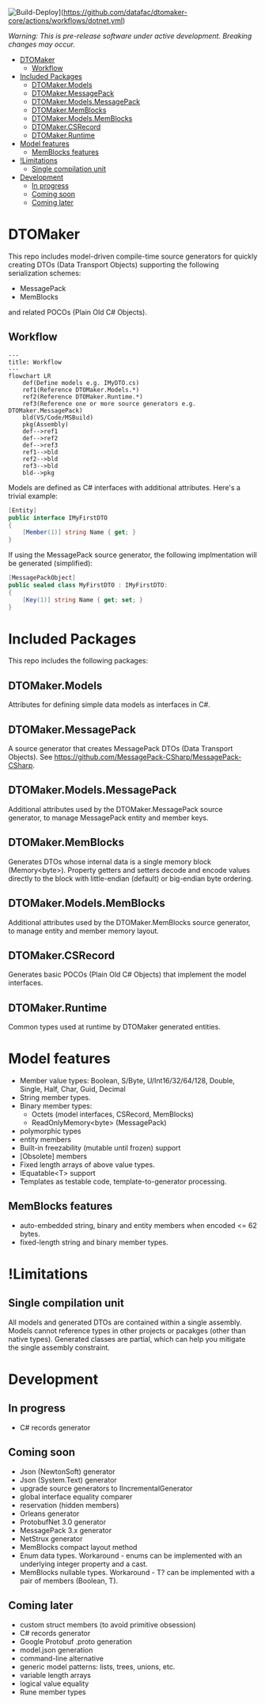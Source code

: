 ![Build-Deploy](https://github.com/datafac/dtomaker-core/actions/workflows/dotnet.yml/badge.svg)](https://github.com/datafac/dtomaker-core/actions/workflows/dotnet.yml)

*Warning: This is pre-release software under active development. Breaking changes may occur.*

<!--TOC-->
- [DTOMaker](#dtomaker)
  - [Workflow](#workflow)
- [Included Packages](#included-packages)
  - [DTOMaker.Models](#dtomaker.models)
  - [DTOMaker.MessagePack](#dtomaker.messagepack)
  - [DTOMaker.Models.MessagePack](#dtomaker.models.messagepack)
  - [DTOMaker.MemBlocks](#dtomaker.memblocks)
  - [DTOMaker.Models.MemBlocks](#dtomaker.models.memblocks)
  - [DTOMaker.CSRecord](#dtomaker.csrecord)
  - [DTOMaker.Runtime](#dtomaker.runtime)
- [Model features](#model-features)
  - [MemBlocks features](#memblocks-features)
- [!Limitations](#limitations)
  - [Single compilation unit](#single-compilation-unit)
- [Development](#development)
  - [In progress](#in-progress)
  - [Coming soon](#coming-soon)
  - [Coming later](#coming-later)
<!--/TOC-->

# DTOMaker

This repo includes model-driven compile-time source generators for quickly creating DTOs (Data Transport Objects) supporting the following
serialization schemes:
- MessagePack
- MemBlocks

and related POCOs (Plain Old C# Objects).

## Workflow
```mermaid
---
title: Workflow
---
flowchart LR
    def(Define models e.g. IMyDTO.cs)
    ref1(Reference DTOMaker.Models.*)
    ref2(Reference DTOMaker.Runtime.*)
    ref3(Reference one or more source generators e.g. DTOMaker.MessagePack)
    bld(VS/Code/MSBuild)
    pkg(Assembly)
    def-->ref1
    def-->ref2
    def-->ref3
    ref1-->bld
    ref2-->bld
    ref3-->bld
    bld-->pkg
```

Models are defined as C# interfaces with additional attributes. Here's a trivial example:

```C#
[Entity]
public interface IMyFirstDTO
{
    [Member(1)] string Name { get; }
}
```
If using the MessagePack source generator, the following implmentation will be 
generated (simplified):

```C#
[MessagePackObject]
public sealed class MyFirstDTO : IMyFirstDTO:
{
    [Key(1)] string Name { get; set; }
}
```
# Included Packages

This repo includes the following packages:

## DTOMaker.Models
Attributes for defining simple data models as interfaces in C#.

## DTOMaker.MessagePack
A source generator that creates MessagePack DTOs (Data Transport Objects).
See https://github.com/MessagePack-CSharp/MessagePack-CSharp.
## DTOMaker.Models.MessagePack
Additional attributes used by the DTOMaker.MessagePack source generator, to manage
MessagePack entity and member keys.

## DTOMaker.MemBlocks
Generates DTOs whose internal data is a single memory block (Memory\<byte\>). Property getters and setters decode and encode
values directly to the block with little-endian (default) or big-endian byte ordering.
## DTOMaker.Models.MemBlocks
Additional attributes used by the DTOMaker.MemBlocks source generator, to 
manage entity and member memory layout.

## DTOMaker.CSRecord
Generates basic POCOs (Plain Old C# Objects) that implement the model interfaces.

## DTOMaker.Runtime
Common types used at runtime by DTOMaker generated entities.

# Model features
- Member value types: Boolean, S/Byte, U/Int16/32/64/128, Double, Single, Half, Char, Guid, Decimal
- String member types.
- Binary member types:
  - Octets (model interfaces, CSRecord, MemBlocks)
  - ReadOnlyMemory\<byte\> (MessagePack)
- polymorphic types
- entity members
- Built-in freezability (mutable until frozen) support
- [Obsolete] members
- Fixed length arrays of above value types.
- IEquatable\<T\> support
- Templates as testable code, template-to-generator processing.

## MemBlocks features
- auto-embedded string, binary and entity members when encoded <= 62 bytes.
- fixed-length string and binary member types.

# !Limitations
## Single compilation unit
All models and generated DTOs are contained within a single assembly.
Models cannot reference types in other projects or pacakges (other 
than native types). Generated classes are partial, which can help you 
mitigate the single assembly constraint.

# Development
## In progress
- C# records generator

## Coming soon
- Json (NewtonSoft) generator
- Json (System.Text) generator
- upgrade source generators to IIncrementalGenerator
- global interface equality comparer
- reservation (hidden members)
- Orleans generator
- ProtobufNet 3.0 generator
- MessagePack 3.x generator
- NetStrux generator
- MemBlocks compact layout method
- Enum data types. Workaround - enums can be implemented with an underlying 
  integer property and a cast.
- MemBlocks nullable types. Workaround - T? can be implemented with a pair
  of members (Boolean, T).

## Coming later
- custom struct members (to avoid primitive obsession)
- C# records generator
- Google Protobuf .proto generation
- model.json generation
- command-line alternative
- generic model patterns: lists, trees, unions, etc.
- variable length arrays
- logical value equality
- Rune member types
